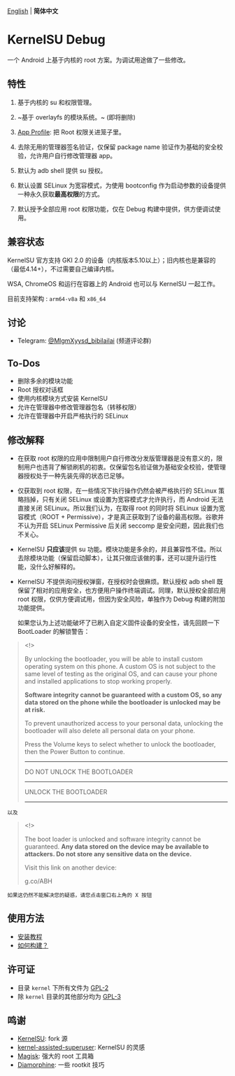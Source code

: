 [English](README.md) | **简体中文** 

# KernelSU Debug

一个 Android 上基于内核的 root 方案。为调试用途做了一些修改。

## 特性

1. 基于内核的 su 和权限管理。
2. ~基于 overlayfs 的模块系统。~ (即将删除)
3. [App Profile](https://kernelsu.org/guide/app-profile.html): 把 Root 权限关进笼子里。


4. 去除无用的管理器签名验证，仅保留 package name 验证作为基础的安全校验，允许用户自行修改管理器 app。
5. 默认为 adb shell 提供 su 授权。
6. 默认设置 SELinux 为宽容模式，为使用 bootconfig 作为启动参数的设备提供一种永久获取**最高权限**的方式。
7. 默认授予全部应用 root 权限功能，仅在 Debug 构建中提供，供方便调试使用。

## 兼容状态

KernelSU 官方支持 GKI 2.0 的设备（内核版本5.10以上）；旧内核也是兼容的（最低4.14+），不过需要自己编译内核。

WSA, ChromeOS 和运行在容器上的 Android 也可以与 KernelSU 一起工作。

目前支持架构 : `arm64-v8a` 和 `x86_64`

## 讨论

- Telegram: [@MlgmXyysd_bibilailai](https://t.me/MlgmXyysd_bibilailai) (频道评论群)

## To-Dos

- 删除多余的模块功能
- Root 授权对话框
- 使用内核模块方式安装 KernelSU
- 允许在管理器中修改管理器包名（转移权限）
- 允许在管理器中开启严格执行的 SELinux

## 修改解释

- 在获取 root 权限的应用中限制用户自行修改分发版管理器是没有意义的，限制用户也违背了解锁刷机的初衷。仅保留包名验证做为基础安全校验，使管理器授权处于一种先装先得的状态已足够。

- 仅获取到 root 权限，在一些情况下执行操作仍然会被严格执行的 SELinux 策略挡掉，只有关闭 SELinux 或设置为宽容模式才允许执行，而 Android 无法直接关闭 SELinux。所以我们认为，在取得 root 的同时将 SELinux 设置为宽容模式（ROOT + Permissive），才是真正获取到了设备的最高权限。谷歌并不认为开启 SELinux Permissive 后关闭 seccomp 是安全问题，因此我们也不关心。

- KernelSU **只应该**提供 su 功能。模块功能是多余的，并且兼容性不佳。所以去除模块功能（保留启动脚本），让其只做应该做的事，还可以提升运行性能，没什么好解释的。

- KernelSU 不提供询问授权弹窗，在授权时会很麻烦。默认授权 adb shell 既保留了相对的应用安全，也方便用户操作终端调试。同理，默认授权全部应用 root 权限，仅供方便调试用，但因为安全风险，单独作为 Debug 构建的附加功能提供。


	如果您认为上述功能破坏了已刷入自定义固件设备的安全性，请先回顾一下 BootLoader 的解锁警告：

> <!>
> 
> By unlocking the bootloader, you will be able to install custom operating system on this phone. A custom OS is not subject to the same level of testing as the original OS, and can cause your phone and installed applications to stop working properly.
> 
> **Software integrity cannot be guaranteed with a custom OS, so any data stored on the phone while the bootloader is unlocked may be at risk.**
> 
> To prevent unauthorized access to your personal data, unlocking the bootloader will also delete all personal data on your phone.
> 
> Press the Volume keys to select whether to unlock the bootloader, then the Power Button to continue.
> 
> __________
> DO NOT UNLOCK THE BOOTLOADER
> __________
> UNLOCK THE BOOTLOADER
> __________

	以及

> <!>
> 
> The boot loader is unlocked and software integrity cannot be guaranteed. **Any data stored on the device may be available to attackers. Do not store any sensitive data on the device.**
> 
> Visit this link on another device:
> 
> g.co/ABH

	如果这仍然不能解决您的疑惑，请您点击窗口右上角的 X 按钮

## 使用方法

- [安装教程](https://kernelsu.org/zh_CN/guide/installation.html)
- [如何构建？](https://kernelsu.org/zh_CN/guide/how-to-build.html)

## 许可证

- 目录 `kernel` 下所有文件为 [GPL-2](https://www.gnu.org/licenses/old-licenses/gpl-2.0.en.html)
- 除 `kernel` 目录的其他部分均为 [GPL-3](https://www.gnu.org/licenses/gpl-3.0.html)

## 鸣谢

- [KernelSU](https://github.com/tiann/KernelSU): fork 源
- [kernel-assisted-superuser](https://git.zx2c4.com/kernel-assisted-superuser/about/): KernelSU 的灵感
- [Magisk](https://github.com/topjohnwu/Magisk): 强大的 root 工具箱
- [Diamorphine](https://github.com/m0nad/Diamorphine): 一些 rootkit 技巧
